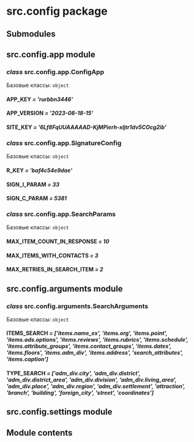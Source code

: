 # src.config package

## Submodules

## src.config.app module

### *class* src.config.app.ConfigApp

Базовые классы: `object`

#### APP_KEY *= 'rurbbn3446'*

#### APP_VERSION *= '2023-08-18-15'*

#### SITE_KEY *= '6Lf8FqUUAAAAAD-KjMPierh-xljtr1dv5COcg2ib'*

### *class* src.config.app.SignatureConfig

Базовые классы: `object`

#### R_KEY *= 'baf4c54e9dae'*

#### SIGN_I_PARAM *= 33*

#### SIGN_C_PARAM *= 5381*

### *class* src.config.app.SearchParams

Базовые классы: `object`

#### MAX_ITEM_COUNT_IN_RESPONSE *= 10*

#### MAX_ITEMS_WITH_CONTACTS *= 3*

#### MAX_RETRIES_IN_SEARCH_ITEM *= 2*

## src.config.arguments module

### *class* src.config.arguments.SearchArguments

Базовые классы: `object`

#### ITEMS_SEARCH *= ['items.name_ex', 'items.org', 'items.point', 'items.ads.options', 'items.reviews', 'items.rubrics', 'items.schedule', 'items.attribute_groups', 'items.contact_groups', 'items.dates', 'items.floors', 'items.adm_div', 'items.address', 'search_attributes', 'items.caption']*

#### TYPE_SEARCH *= ['adm_div.city', 'adm_div.district', 'adm_div.district_area', 'adm_div.division', 'adm_div.living_area', 'adm_div.place', 'adm_div.region', 'adm_div.settlement', 'attraction', 'branch', 'building', 'foreign_city', 'street', 'coordinates']*

## src.config.settings module

## Module contents
